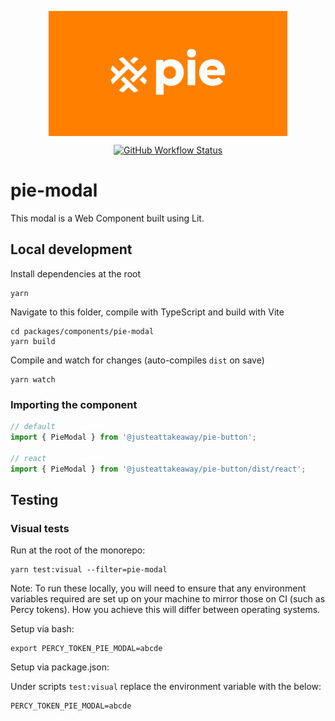 <p align="center">
  <img align="center" src="../../../readme_image.png" height="200" alt="">
</p>

<p align="center">
  <a href="https://www.npmjs.com/@justeattakeaway/pie-modal">
    <img alt="GitHub Workflow Status" src="https://img.shields.io/npm/v/@justeattakeaway/pie-modal.svg">
  </a>
</p>

# pie-modal

This modal is a Web Component built using Lit.

## Local development

Install dependencies at the root
```
yarn
```

Navigate to this folder, compile with TypeScript and build with Vite
```
cd packages/components/pie-modal
yarn build
```

Compile and watch for changes (auto-compiles `dist` on save)
```
yarn watch
```

### Importing the component

```javascript
// default
import { PieModal } from '@justeattakeaway/pie-button';

// react
import { PieModal } from '@justeattakeaway/pie-button/dist/react';
```

## Testing

### Visual tests

Run at the root of the monorepo:
```
yarn test:visual --filter=pie-modal
```

Note: To run these locally, you will need to ensure that any environment variables required are set up on your machine to mirror those on CI (such as Percy tokens). How you achieve this will differ between operating systems.

Setup via bash:

```
export PERCY_TOKEN_PIE_MODAL=abcde
```

Setup via package.json:

Under scripts `test:visual` replace the environment variable with the below:

```
PERCY_TOKEN_PIE_MODAL=abcde

